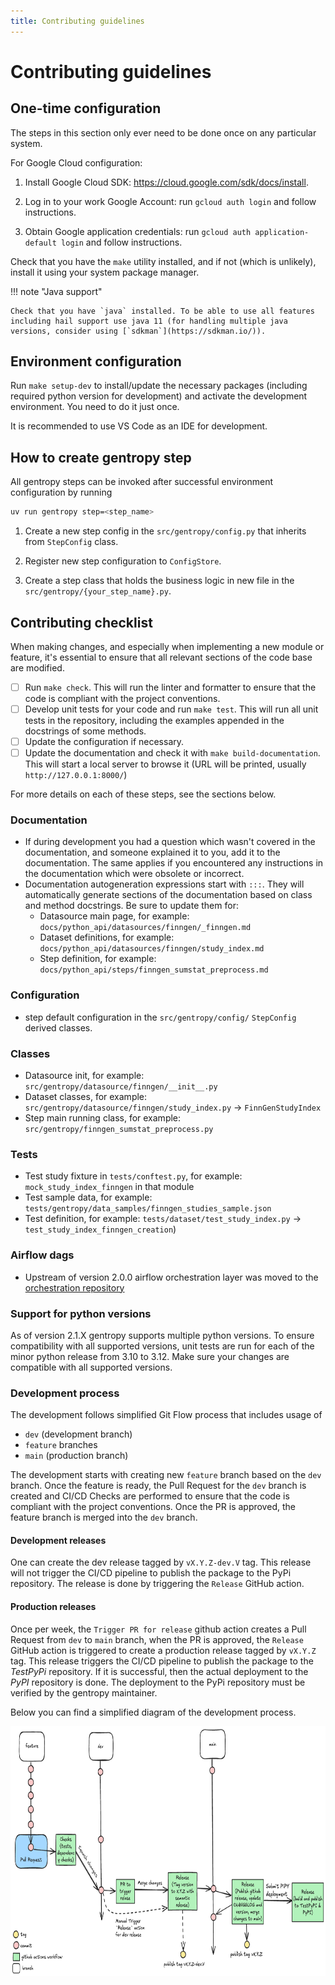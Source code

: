 ```yaml
---
title: Contributing guidelines
---
```


# Contributing guidelines

## One-time configuration

The steps in this section only ever need to be done once on any particular system.

For Google Cloud configuration:

1. Install Google Cloud SDK: https://cloud.google.com/sdk/docs/install.

1. Log in to your work Google Account: run `gcloud auth login` and follow instructions.

1. Obtain Google application credentials: run `gcloud auth application-default login` and follow instructions.

Check that you have the `make` utility installed, and if not (which is unlikely), install it using your system package manager.

!!! note "Java support"

    Check that you have `java` installed. To be able to use all features including hail support use java 11 (for handling multiple java versions, consider using [`sdkman`](https://sdkman.io/)).

## Environment configuration

Run `make setup-dev` to install/update the necessary packages (including required python version for development) and activate the development environment. You need to do it just once.

It is recommended to use VS Code as an IDE for development.

## How to create gentropy step

All gentropy steps can be invoked after successful environment configuration by running

```bash
uv run gentropy step=<step_name>
```

1. Create a new step config in the `src/gentropy/config.py` that inherits from `StepConfig` class.

2. Register new step configuration to `ConfigStore`.

3. Create a step class that holds the business logic in new file in the `src/gentropy/{your_step_name}.py`.

## Contributing checklist

When making changes, and especially when implementing a new module or feature, it's essential to ensure that all relevant sections of the code base are modified.

- [ ] Run `make check`. This will run the linter and formatter to ensure that the code is compliant with the project conventions.
- [ ] Develop unit tests for your code and run `make test`. This will run all unit tests in the repository, including the examples appended in the docstrings of some methods.
- [ ] Update the configuration if necessary.
- [ ] Update the documentation and check it with `make build-documentation`. This will start a local server to browse it (URL will be printed, usually `http://127.0.0.1:8000/`)

For more details on each of these steps, see the sections below.

### Documentation

- If during development you had a question which wasn't covered in the documentation, and someone explained it to you, add it to the documentation. The same applies if you encountered any instructions in the documentation which were obsolete or incorrect.
- Documentation autogeneration expressions start with `:::`. They will automatically generate sections of the documentation based on class and method docstrings. Be sure to update them for:
  - Datasource main page, for example: `docs/python_api/datasources/finngen/_finngen.md`
  - Dataset definitions, for example: `docs/python_api/datasources/finngen/study_index.md`
  - Step definition, for example: `docs/python_api/steps/finngen_sumstat_preprocess.md`

### Configuration

- step default configuration in the `src/gentropy/config/` `StepConfig` derived classes.

### Classes

- Datasource init, for example: `src/gentropy/datasource/finngen/__init__.py`
- Dataset classes, for example: `src/gentropy/datasource/finngen/study_index.py` → `FinnGenStudyIndex`
- Step main running class, for example: `src/gentropy/finngen_sumstat_preprocess.py`

### Tests

- Test study fixture in `tests/conftest.py`, for example: `mock_study_index_finngen` in that module
- Test sample data, for example: `tests/gentropy/data_samples/finngen_studies_sample.json`
- Test definition, for example: `tests/dataset/test_study_index.py` → `test_study_index_finngen_creation`)

### Airflow dags

- Upstream of version 2.0.0 airflow orchestration layer was moved to the [orchestration repository](https://github.com/opentargets/orchestration)

### Support for python versions

As of version 2.1.X gentropy supports multiple python versions. To ensure compatibility with all supported versions, unit tests are run for each of the minor python release from 3.10 to 3.12. Make sure your changes are compatible with all supported versions.

### Development process

The development follows simplified Git Flow process that includes usage of

- `dev` (development branch)
- `feature` branches
- `main` (production branch)

The development starts with creating new `feature` branch based on the `dev` branch. Once the feature is ready, the Pull Request for the `dev` branch is created and CI/CD Checks are performed to ensure that the code is compliant with the project conventions. Once the PR is approved, the feature branch is merged into the `dev` branch.

#### Development releases

One can create the dev release tagged by `vX.Y.Z-dev.V` tag. This release will not trigger the CI/CD pipeline to publish the package to the PyPi repository. The release is done by triggering the `Release` GitHub action.

#### Production releases

Once per week, the `Trigger PR for release` github action creates a Pull Request from `dev` to `main` branch, when the PR is approved, the `Release` GitHub action is triggered to create a production release tagged by `vX.Y.Z` tag. This release triggers the CI/CD pipeline to publish the package to the _TestPyPi_ repository. If it is successful, then the actual deployment to the _PyPI_ repository is done. The deployment to the PyPi repository must be verified by the gentropy maintainer.

Below you can find a simplified diagram of the development process.

<div align="center">
  <img width="800" height="400" src="../assets/imgs/development-flow.png" alt="development process">
</div>
